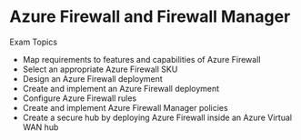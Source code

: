 # Azure Firewall and Firewall Manager
Exam Topics
- Map requirements to features and capabilities of Azure Firewall
- Select an appropriate Azure Firewall SKU
- Design an Azure Firewall deployment
- Create and implement an Azure Firewall deployment
- Configure Azure Firewall rules
- Create and implement Azure Firewall Manager policies
- Create a secure hub by deploying Azure Firewall inside an Azure Virtual WAN hub
